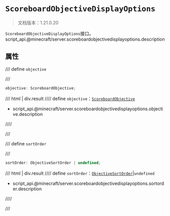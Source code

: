# `ScoreboardObjectiveDisplayOptions`

> 文档版本：1.21.0.20

`ScoreboardObjectiveDisplayOptions`接口。script_api.@minecraft/server.scoreboardobjectivedisplayoptions.description

## 属性

/// define
`objective`


///

```js
objective: ScoreboardObjective;
```

/// html | div.result
//// define
`objective`：[`ScoreboardObjective`](./scoreboardobjective.md)

- script_api.@minecraft/server.scoreboardobjectivedisplayoptions.objective.description


////

///


/// define
`sortOrder`


///

```js
sortOrder: ObjectiveSortOrder | undefined;
```

/// html | div.result
//// define
`sortOrder`：[`ObjectiveSortOrder`](./objectivesortorder.md)|`undefined`

- script_api.@minecraft/server.scoreboardobjectivedisplayoptions.sortorder.description


////

///

